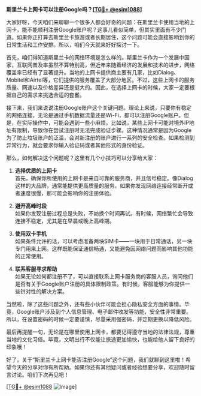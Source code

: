 **斯里兰卡上网卡可以注册Google吗？[[TG💪+ @esim1088](https://t.me/s/esim1088)]**

大家好呀，今天咱们来聊聊一个很多人都会好奇的问题：在斯里兰卡使用当地的上网卡，能不能顺利注册Google账户呢？这事儿看似简单，但其实里面有不少门道。如果你正打算去斯里兰卡旅游或者长期居住，这个问题可能会直接影响到你的日常生活和工作安排。所以，咱们今天就来好好探讨一下。

首先，咱们得知道斯里兰卡的网络环境是怎么样的。斯里兰卡作为一个发展中国家，互联网普及率虽然不算特别高，但近年来随着经济的发展和技术的进步，网络覆盖率已经有了显著提升。当地的上网卡提供商主要有几家，比如Dialog、Mobitel和Airtel等，它们提供的服务覆盖了大部分地区。不过，这些上网卡的服务质量、网速以及价格差异还是挺大的。因此，在选择上网卡的时候，大家一定要根据自己的需求来挑选合适的套餐。

接下来，我们来说说注册Google账户这个关键问题。理论上来说，只要你有稳定的网络连接，无论是通过手机数据流量还是Wi-Fi，都可以注册Google账户。但是，在实际操作中，可能会遇到一些小麻烦。比如说，某些上网卡可能对境外IP地址有限制，导致你在尝试注册时无法完成验证步骤。这种情况通常是因为Google为了防止垃圾账户的泛滥，会对新注册的账户进行一系列的安全检查。如果检测到异常行为，就会要求你输入验证码或者其他形式的身份验证。

那么，如何解决这个问题呢？这里有几个小技巧可以分享给大家：

1. **选择优质的上网卡**  
   首先，确保你所使用的上网卡是来自可靠的服务商，并且信号稳定。像Dialog这样的大品牌，通常能提供更高质量的服务。如果你发现网络连接经常断开或者速度很慢，那可能会影响你的注册体验。

2. **避开高峰时段**  
   如果你发现注册过程总是失败，不妨换个时间再试。有时候，网络繁忙会导致连接不稳定，尤其是在早晨或晚上高峰期。

3. **使用双卡手机**  
   如果条件允许的话，可以考虑准备两块SIM卡——一块用于日常通话，另一块专门用来上网。这样既能保证通信畅通，又能避免因网络问题而影响其他功能的正常使用。

4. **联系客服寻求帮助**  
   如果无论如何都注册不了，可以直接联系上网卡服务商的客服人员，询问他们是否有关于Google账户注册的具体限制政策。有时候，客服能够为你提供一些针对性的解决方案。

当然啦，除了这些问题之外，还有些小伙伴可能会担心隐私安全方面的事情。毕竟，Google账户涉及到个人信息管理、电子邮件收发等功能，安全性非常重要。所以，在设置密码的时候一定要谨慎，尽量采用强密码，并定期更换以降低风险。

最后再提醒一句，无论是在哪里使用上网卡，都要记得遵守当地的法律法规，尊重当地的文化习俗。毕竟，文明出行不仅能让旅途更加愉快，也能给他人留下良好的印象哦！

好了，关于“斯里兰卡上网卡能否注册Google”这个问题，我们就聊到这里啦！希望今天的分享对你有所帮助。如果你还有其他疑问或者经验想要分享，欢迎随时留言讨论。咱们下次再见吧！

[[TG💪+ @esim1088](https://t.me/s/esim1088) ![Image](https://i.postimg.cc/4NQfJmqS/Snipaste-2025-05-13-00-14-12.png)]